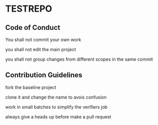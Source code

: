 # TESTREPO

## Code of Conduct

You shall not commit your own work

you shall not edit the main project

you shall not group changes from different scopes in the same commit

## Contribution Guidelines

fork the baseline project

clone it and change the name to avois confusion

work in small batches to simplify the verifiers job

always give a heads up before make a pull request
